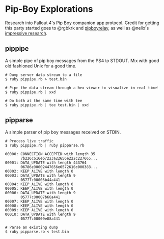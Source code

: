 # Pip-Boy Explorations

Research into Fallout 4's Pip Boy companion app protocol. Credit for getting this party started goes to @rgbkrk and [pipboyrelay](https://github.com/rgbkrk/pipboyrelay), as well as @nelix's [impressive research](https://github.com/rgbkrk/pipboyrelay/pull/2).

## pippipe

A simple pipe of pip boy messages from the PS4 to STDOUT. Mix with good old fashioned Unix for a good time.

```
# Dump server data stream to a file
$ ruby pippipe.rb > test.bin
```

```
# Pipe the data stream through a hex viewer to visualize in real time!
$ ruby pippipe.rb | xxd
```

```
# Do both at the same time with tee
$ ruby pippipe.rb | tee test.bin | xxd
```

## pipparse

A simple parser of pip boy messages received on STDIN.

```
# Process live traffic
$ ruby pippipe.rb | ruby pipparse.rb

00000: CONNECTION_ACCEPTED with length 35
       7b226c616e67223a22656e222c227665...
00001: DATA_UPDATE with length 443764
       06786e00002447656e6572616c000388...
00002: KEEP_ALIVE with length 0
00003: DATA_UPDATE with length 9
       05777c00005b44a441
00004: KEEP_ALIVE with length 0
00005: KEEP_ALIVE with length 0
00006: DATA_UPDATE with length 9
       05777c00007b66a441
00007: KEEP_ALIVE with length 0
00008: KEEP_ALIVE with length 0
00009: KEEP_ALIVE with length 0
00010: DATA_UPDATE with length 9
       05777c00009e88a441
```

```
# Parse an existing dump
$ ruby pipparse.rb < test.bin
```
